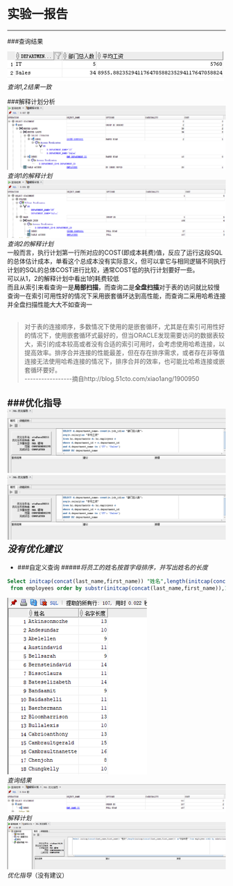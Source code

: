 # 实验一报告
---
###查询结果

 

![查询结果](./2.png)
<br>_查询1,2结果一致_

###解释计划分析
![查询1解释计划](./query1_plan.png)
<br>_查询1的解释计划_
![查询2解释计划](./query2_plan.png)
<br>_查询2的解释计划_
<br>
一般而言，执行计划第一行所对应的COST(即成本耗费)值，反应了运行这段SQL的总体估计成本，单看这个总成本没有实际意义，但可以拿它与相同逻辑不同执行计划的SQL的总体COST进行比较，通常COST低的执行计划要好一些。
<br>可以从1，2的解释计划中看出1的耗费较低
<br>而且从索引来看查询一是**局部扫描**，而查询二是**全盘扫描**对于表的访问就比较慢
<br>查询一在索引可用性好的情况下采用嵌套循环达到高性能，而查询二采用哈希连接并全盘扫描性能大大不如查询一
<br>
<br>
>对于表的连接顺序，多数情况下使用的是嵌套循环，尤其是在索引可用性好的情况下，使用嵌套循环式最好的，但当ORACLE发现需要访问的数据表较大，索引的成本较高或者没有合适的索引可用时，会考虑使用哈希连接，以提高效率。排序合并连接的性能最差，但在存在排序需求，或者存在非等值连接无法使用哈希连接的情况下，排序合并的效率，也可能比哈希连接或嵌套循环要好。
<br>-----------------摘自http://blog.51cto.com/xiao1ang/1900950

###优化指导
![优化指导1](./8.png)
<br>
![优化指导2](./9.png)
<br>_没有优化建议_
---

- ###自定义查询
#####_将员工的姓名按首字母排序，并写出姓名的长度_
~~~sql
Select initcap(concat(last_name,first_name)) "姓名",length(initcap(concat(last_name,first_name))) as"名字长度"
 from employees order by substr(initcap(concat(last_name,first_name)),1,1);
~~~
![自定义查询结果](./DIY_query.png)
<br>_查询结果_
<br>![自定义解释计划](./DIY_plan.png)
<br>_解释计划_
<br>![优化指导](./DIY_optimization.png)
<br>_优化指导_（没有建议）
